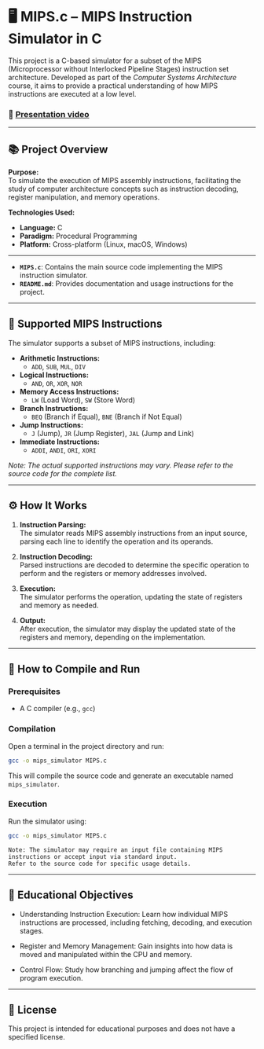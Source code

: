 # 🖥️ MIPS.c – MIPS Instruction Simulator in C

This project is a C-based simulator for a subset of the MIPS (Microprocessor without Interlocked Pipeline Stages) instruction set architecture. Developed as part of the *Computer Systems Architecture* course, it aims to provide a practical understanding of how MIPS instructions are executed at a low level.

### 🎥 <a href="https://www.youtube.com/watch?v=rXakvhSg9VA"> Presentation video </a>

---

## 📚 Project Overview

**Purpose:**  
To simulate the execution of MIPS assembly instructions, facilitating the study of computer architecture concepts such as instruction decoding, register manipulation, and memory operations.

**Technologies Used:**
- **Language:** C
- **Paradigm:** Procedural Programming
- **Platform:** Cross-platform (Linux, macOS, Windows)

---


- **`MIPS.c`**: Contains the main source code implementing the MIPS instruction simulator.
- **`README.md`**: Provides documentation and usage instructions for the project.

---

## 🧠 Supported MIPS Instructions

The simulator supports a subset of MIPS instructions, including:

- **Arithmetic Instructions:**
  - `ADD`, `SUB`, `MUL`, `DIV`
- **Logical Instructions:**
  - `AND`, `OR`, `XOR`, `NOR`
- **Memory Access Instructions:**
  - `LW` (Load Word), `SW` (Store Word)
- **Branch Instructions:**
  - `BEQ` (Branch if Equal), `BNE` (Branch if Not Equal)
- **Jump Instructions:**
  - `J` (Jump), `JR` (Jump Register), `JAL` (Jump and Link)
- **Immediate Instructions:**
  - `ADDI`, `ANDI`, `ORI`, `XORI`

*Note: The actual supported instructions may vary. Please refer to the source code for the complete list.*

---

## ⚙️ How It Works

1. **Instruction Parsing:**  
   The simulator reads MIPS assembly instructions from an input source, parsing each line to identify the operation and its operands.

2. **Instruction Decoding:**  
   Parsed instructions are decoded to determine the specific operation to perform and the registers or memory addresses involved.

3. **Execution:**  
   The simulator performs the operation, updating the state of registers and memory as needed.

4. **Output:**  
   After execution, the simulator may display the updated state of the registers and memory, depending on the implementation.

---

## 🧪 How to Compile and Run

### Prerequisites

- A C compiler (e.g., `gcc`)

### Compilation

Open a terminal in the project directory and run:

```bash
gcc -o mips_simulator MIPS.c
```
This will compile the source code and generate an executable named ```mips_simulator```.

### Execution

Run the simulator using:
```bash
gcc -o mips_simulator MIPS.c
```

```Note: The simulator may require an input file containing MIPS instructions or accept input via standard input.``` <br>
```Refer to the source code for specific usage details.```

---

## 📌 Educational Objectives

- Understanding Instruction Execution:
Learn how individual MIPS instructions are processed, including fetching, decoding, and execution stages.

- Register and Memory Management:
Gain insights into how data is moved and manipulated within the CPU and memory.

- Control Flow:
Study how branching and jumping affect the flow of program execution.

---

## 📎 License

This project is intended for educational purposes and does not have a specified license.


